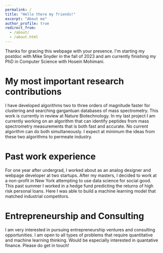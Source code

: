 ```yaml
---
permalink: /
title: "Hello there my friends!"
excerpt: "About me"
author_profile: true
redirect_from: 
  - /about/
  - /about.html
---
```


Thanks for gracing this webpage with your presence. I'm starting my postdoc with Mike Snyder in the fall of 2023 and am currently finishing my PhD in Computer Science with Hosein Mohimani. 

My most important research contributions
======
I have developed algorithms two to three orders of magnitude faster for clustering and searching gargantuan databases of mass spectrometry. This work is currently in review at Nature Biotechnology. In my last project I am currently working on an algorithm that can identify peptides from mass spectrometry measurements that is both fast and accurate. No current algorithm can do both simultaneously. I expect at minimum the ideas from these two algorithms to permeate industry.

Past work experience
======
For one year after undergrad, I worked about as an analog designer and webpage developer at two startups. After my masters, I decided to work at a non-profit in New York attempting to use data science for social good. This past summer I worked in a hedge fund predicting the returns of high risk personal loans. Here I was able to build a machine learning model that matched industrial competitors.

Entrepreneurship and Consulting
======
I am very interested in pursuing entrepreneurship ventures and consulting opportunities. I am open to all types of problems that require quantitative and machine learning thinking. Would be especially interested in quantative finance. Please do get in touch! 



